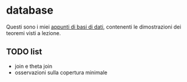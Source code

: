 # database

Questi sono i miei [appunti di basi di dati](https://ph-notes.github.io/database/html/index.html), contenenti le dimostrazioni dei teoremi visti a lezione.

## TODO list

- join e theta join
- osservazioni sulla copertura minimale

